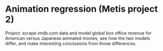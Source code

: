 # Animation regression (Metis project 2)

Project: scrape imdb.com data and model global box office revenue for American versus Japanese animated movies, see how the two models differ, and make interesting conclusions from those differences.
